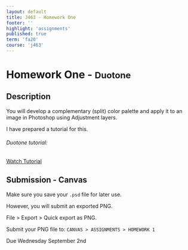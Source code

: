 ```yaml
---
layout: default
title: J463 - Homework One
footer: ''
highlight: 'assignments'
published: true
term: 'fa20'
course: 'j463'
---
```

# Homework One - <small>Duotone</small>
## Description
You will develop a complementary (split) color palette and apply it to an image in Photoshop using Adjustment layers.

I have prepared a tutorial for this.

<div class="card-block">
  <h6 class="card-text">Duotone tutorial:</h6>
  <a href="https://www.loom.com/share/f6687e733bff43b2b56678cb7ad659d1" class="btn btn-primary text-white" target="_blank">Watch Tutorial</a>
</div>


## Submission - Canvas
Make sure you save your `.psd` file for later use.

However, you will submit an exported PNG.

File > Export > Quick export as PNG.

Submit your PNG file to: `CANVAS > ASSIGNMENTS > HOMEWORK 1`

Due Wednesday September 2nd